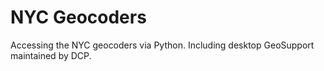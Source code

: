 # NYC Geocoders

Accessing the NYC geocoders via Python. Including desktop GeoSupport 
maintained by DCP.

